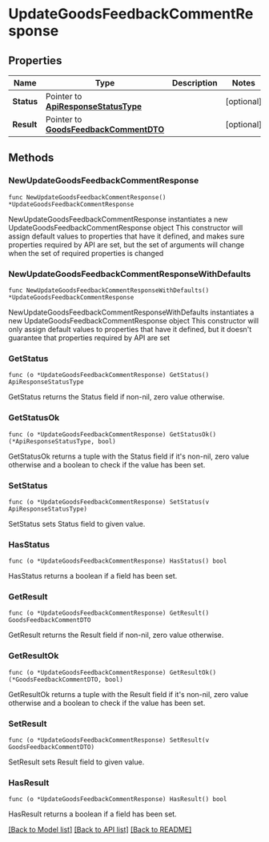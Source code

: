 # UpdateGoodsFeedbackCommentResponse

## Properties

Name | Type | Description | Notes
------------ | ------------- | ------------- | -------------
**Status** | Pointer to [**ApiResponseStatusType**](ApiResponseStatusType.md) |  | [optional] 
**Result** | Pointer to [**GoodsFeedbackCommentDTO**](GoodsFeedbackCommentDTO.md) |  | [optional] 

## Methods

### NewUpdateGoodsFeedbackCommentResponse

`func NewUpdateGoodsFeedbackCommentResponse() *UpdateGoodsFeedbackCommentResponse`

NewUpdateGoodsFeedbackCommentResponse instantiates a new UpdateGoodsFeedbackCommentResponse object
This constructor will assign default values to properties that have it defined,
and makes sure properties required by API are set, but the set of arguments
will change when the set of required properties is changed

### NewUpdateGoodsFeedbackCommentResponseWithDefaults

`func NewUpdateGoodsFeedbackCommentResponseWithDefaults() *UpdateGoodsFeedbackCommentResponse`

NewUpdateGoodsFeedbackCommentResponseWithDefaults instantiates a new UpdateGoodsFeedbackCommentResponse object
This constructor will only assign default values to properties that have it defined,
but it doesn't guarantee that properties required by API are set

### GetStatus

`func (o *UpdateGoodsFeedbackCommentResponse) GetStatus() ApiResponseStatusType`

GetStatus returns the Status field if non-nil, zero value otherwise.

### GetStatusOk

`func (o *UpdateGoodsFeedbackCommentResponse) GetStatusOk() (*ApiResponseStatusType, bool)`

GetStatusOk returns a tuple with the Status field if it's non-nil, zero value otherwise
and a boolean to check if the value has been set.

### SetStatus

`func (o *UpdateGoodsFeedbackCommentResponse) SetStatus(v ApiResponseStatusType)`

SetStatus sets Status field to given value.

### HasStatus

`func (o *UpdateGoodsFeedbackCommentResponse) HasStatus() bool`

HasStatus returns a boolean if a field has been set.

### GetResult

`func (o *UpdateGoodsFeedbackCommentResponse) GetResult() GoodsFeedbackCommentDTO`

GetResult returns the Result field if non-nil, zero value otherwise.

### GetResultOk

`func (o *UpdateGoodsFeedbackCommentResponse) GetResultOk() (*GoodsFeedbackCommentDTO, bool)`

GetResultOk returns a tuple with the Result field if it's non-nil, zero value otherwise
and a boolean to check if the value has been set.

### SetResult

`func (o *UpdateGoodsFeedbackCommentResponse) SetResult(v GoodsFeedbackCommentDTO)`

SetResult sets Result field to given value.

### HasResult

`func (o *UpdateGoodsFeedbackCommentResponse) HasResult() bool`

HasResult returns a boolean if a field has been set.


[[Back to Model list]](../README.md#documentation-for-models) [[Back to API list]](../README.md#documentation-for-api-endpoints) [[Back to README]](../README.md)


